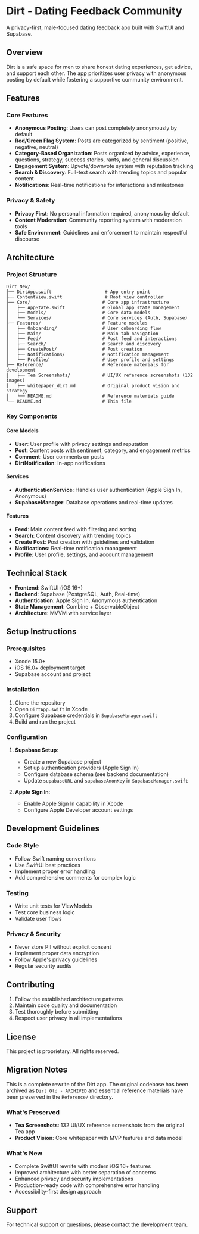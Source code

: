 # Dirt - Dating Feedback Community

A privacy-first, male-focused dating feedback app built with SwiftUI and Supabase.

## Overview

Dirt is a safe space for men to share honest dating experiences, get advice, and support each other. The app prioritizes user privacy with anonymous posting by default while fostering a supportive community environment.

## Features

### Core Features
- **Anonymous Posting**: Users can post completely anonymously by default
- **Red/Green Flag System**: Posts are categorized by sentiment (positive, negative, neutral)
- **Category-Based Organization**: Posts organized by advice, experience, questions, strategy, success stories, rants, and general discussion
- **Engagement System**: Upvote/downvote system with reputation tracking
- **Search & Discovery**: Full-text search with trending topics and popular content
- **Notifications**: Real-time notifications for interactions and milestones

### Privacy & Safety
- **Privacy First**: No personal information required, anonymous by default
- **Content Moderation**: Community reporting system with moderation tools
- **Safe Environment**: Guidelines and enforcement to maintain respectful discourse

## Architecture

### Project Structure
```
Dirt New/
├── DirtApp.swift                    # App entry point
├── ContentView.swift                # Root view controller
├── Core/                           # Core app infrastructure
│   ├── AppState.swift              # Global app state management
│   ├── Models/                     # Core data models
│   └── Services/                   # Core services (Auth, Supabase)
├── Features/                       # Feature modules
│   ├── Onboarding/                 # User onboarding flow
│   ├── Main/                       # Main tab navigation
│   ├── Feed/                       # Post feed and interactions
│   ├── Search/                     # Search and discovery
│   ├── CreatePost/                 # Post creation
│   ├── Notifications/              # Notification management
│   └── Profile/                    # User profile and settings
├── Reference/                      # Reference materials for development
│   ├── Tea Screenshots/            # UI/UX reference screenshots (132 images)
│   ├── whitepaper_dirt.md          # Original product vision and strategy
│   └── README.md                   # Reference materials guide
└── README.md                       # This file
```

### Key Components

#### Core Models
- **User**: User profile with privacy settings and reputation
- **Post**: Content posts with sentiment, category, and engagement metrics
- **Comment**: User comments on posts
- **DirtNotification**: In-app notifications

#### Services
- **AuthenticationService**: Handles user authentication (Apple Sign In, Anonymous)
- **SupabaseManager**: Database operations and real-time updates

#### Features
- **Feed**: Main content feed with filtering and sorting
- **Search**: Content discovery with trending topics
- **Create Post**: Post creation with guidelines and validation
- **Notifications**: Real-time notification management
- **Profile**: User profile, settings, and account management

## Technical Stack

- **Frontend**: SwiftUI (iOS 16+)
- **Backend**: Supabase (PostgreSQL, Auth, Real-time)
- **Authentication**: Apple Sign In, Anonymous authentication
- **State Management**: Combine + ObservableObject
- **Architecture**: MVVM with service layer

## Setup Instructions

### Prerequisites
- Xcode 15.0+
- iOS 16.0+ deployment target
- Supabase account and project

### Installation
1. Clone the repository
2. Open `DirtApp.swift` in Xcode
3. Configure Supabase credentials in `SupabaseManager.swift`
4. Build and run the project

### Configuration
1. **Supabase Setup**:
   - Create a new Supabase project
   - Set up authentication providers (Apple Sign In)
   - Configure database schema (see backend documentation)
   - Update `supabaseURL` and `supabaseAnonKey` in `SupabaseManager.swift`

2. **Apple Sign In**:
   - Enable Apple Sign In capability in Xcode
   - Configure Apple Developer account settings

## Development Guidelines

### Code Style
- Follow Swift naming conventions
- Use SwiftUI best practices
- Implement proper error handling
- Add comprehensive comments for complex logic

### Testing
- Write unit tests for ViewModels
- Test core business logic
- Validate user flows

### Privacy & Security
- Never store PII without explicit consent
- Implement proper data encryption
- Follow Apple's privacy guidelines
- Regular security audits

## Contributing

1. Follow the established architecture patterns
2. Maintain code quality and documentation
3. Test thoroughly before submitting
4. Respect user privacy in all implementations

## License

This project is proprietary. All rights reserved.

## Migration Notes

This is a complete rewrite of the Dirt app. The original codebase has been archived as `Dirt Old - ARCHIVED` and essential reference materials have been preserved in the `Reference/` directory.

### What's Preserved
- **Tea Screenshots**: 132 UI/UX reference screenshots from the original Tea app
- **Product Vision**: Core whitepaper with MVP features and data model

### What's New
- Complete SwiftUI rewrite with modern iOS 16+ features
- Improved architecture with better separation of concerns
- Enhanced privacy and security implementations
- Production-ready code with comprehensive error handling
- Accessibility-first design approach

## Support

For technical support or questions, please contact the development team.